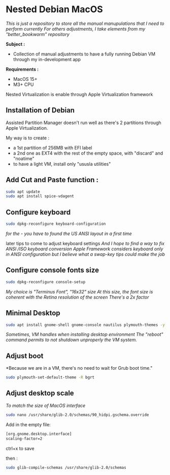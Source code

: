 # Nested Debian MacOS

*This is just a repository to store all the manual manupulations that I need to perform currently*
*For others adjustments, I take elements from my "better_bookworm" repository*

**Subject :**
- Collection of manual adjustments to have a fully running Debian VM through my in-development app

**Requirements :**
- MacOS 15+
- M3+ CPU

Nested Virtualization is enable through Apple Virtualization framework

## Installation of Debian
Assisted Partition Manager doesn't run well as there's 2 partitions through Apple Virtualization.

My way is to create :
- a 1st partition of 256MB with EFI label
- a 2nd one as EXT4 with the rest of the empty space, with "discard" and "noatime"
- to have a light VM, install only "ususla utilities"

## Add Cut and Paste function :
```bash
sudo apt update
sudo apt install spice-vdagent
```

## Configure keyboard
```bash
sudo dpkg-reconfigure keyboard-configuration
```
*for the - you have to found the US ANSI layout in a first time*

later tips to come to adjust keyboard settings
*And I hope to find a way to fix ANSI /ISO keyboard conversion*
*Apple Framework considers keyboard only in ANSI configuration*
*but I believe what a swap-key tips could make the job*

## Configure console fonts size
```bash
sudo dpkg-reconfigure console-setup
```
*My choice is "Terminus Font", "16x32" size*
*At this size, the font size is coherent with the Retina resolution of the screen*
*There's a 2x factor*

## Minimal Desktop
```bash
sudo apt install gnome-shell gnome-console nautilus plymouth-themes -y && sudo reboot
```
*Sometimes, VM handles when installing desktop environment*
*The "reboot" command permits to not shutdown unproperly the VM system.*
 

## Adjust boot
*Because we are in a VM, there's no need to wait for Grub boot time."
```bash
sudo plymouth-set-default-theme -R bgrt
```

## Adjust desktop scale
*To match the size of MacOS interface*

```bash
sudo nano /usr/share/glib-2.0/schemas/90_hidpi.gschema.override
```
Add in the empty file:
```bash
[org.gnome.desktop.interface]
scaling-factor=2
```
ctrl+x to save

then :
```bash
sudo glib-compile-schemas /usr/share/glib-2.0/schemas
```

